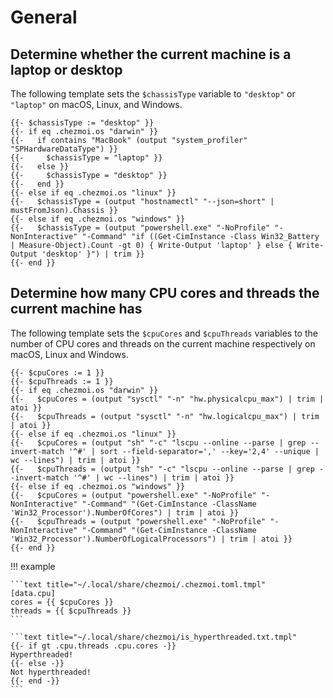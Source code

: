 # General

## Determine whether the current machine is a laptop or desktop

The following template sets the `$chassisType` variable to `"desktop"` or
`"laptop"` on macOS, Linux, and Windows.

```text
{{- $chassisType := "desktop" }}
{{- if eq .chezmoi.os "darwin" }}
{{-   if contains "MacBook" (output "system_profiler" "SPHardwareDataType") }}
{{-     $chassisType = "laptop" }}
{{-   else }}
{{-     $chassisType = "desktop" }}
{{-   end }}
{{- else if eq .chezmoi.os "linux" }}
{{-   $chassisType = (output "hostnamectl" "--json=short" | mustFromJson).Chassis }}
{{- else if eq .chezmoi.os "windows" }}
{{-   $chassisType = (output "powershell.exe" "-NoProfile" "-NonInteractive" "-Command" "if ((Get-CimInstance -Class Win32_Battery | Measure-Object).Count -gt 0) { Write-Output 'laptop' } else { Write-Output 'desktop' }") | trim }}
{{- end }}
```

## Determine how many CPU cores and threads the current machine has

The following template sets the `$cpuCores` and `$cpuThreads` variables to the
number of CPU cores and threads on the current machine respectively on
macOS, Linux and Windows.

```text
{{- $cpuCores := 1 }}
{{- $cpuThreads := 1 }}
{{- if eq .chezmoi.os "darwin" }}
{{-   $cpuCores = (output "sysctl" "-n" "hw.physicalcpu_max") | trim | atoi }}
{{-   $cpuThreads = (output "sysctl" "-n" "hw.logicalcpu_max") | trim | atoi }}
{{- else if eq .chezmoi.os "linux" }}
{{-   $cpuCores = (output "sh" "-c" "lscpu --online --parse | grep --invert-match '^#' | sort --field-separator=',' --key='2,4' --unique | wc --lines") | trim | atoi }}
{{-   $cpuThreads = (output "sh" "-c" "lscpu --online --parse | grep --invert-match '^#' | wc --lines") | trim | atoi }}
{{- else if eq .chezmoi.os "windows" }}
{{-   $cpuCores = (output "powershell.exe" "-NoProfile" "-NonInteractive" "-Command" "(Get-CimInstance -ClassName 'Win32_Processor').NumberOfCores") | trim | atoi }}
{{-   $cpuThreads = (output "powershell.exe" "-NoProfile" "-NonInteractive" "-Command" "(Get-CimInstance -ClassName 'Win32_Processor').NumberOfLogicalProcessors") | trim | atoi }}
{{- end }}
```

!!! example

    ```text title="~/.local/share/chezmoi/.chezmoi.toml.tmpl"
    [data.cpu]
    cores = {{ $cpuCores }}
    threads = {{ $cpuThreads }}
    ```

    ```text title="~/.local/share/chezmoi/is_hyperthreaded.txt.tmpl"
    {{- if gt .cpu.threads .cpu.cores -}}
    Hyperthreaded!
    {{- else -}}
    Not hyperthreaded!
    {{- end -}}
    ```
